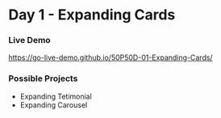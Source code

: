 # Day 1 - Expanding Cards 

### Live Demo  
https://go-live-demo.github.io/50P50D-01-Expanding-Cards/

### Possible Projects

- Expanding Tetimonial
- Expanding Carousel


